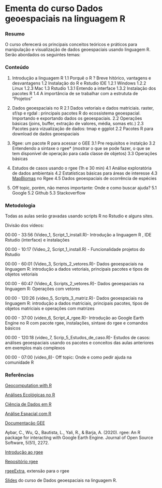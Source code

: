 # Ementa do curso Dados geoespaciais na linguagem R

### Resumo
O curso oferecerá os principais conceitos teóricos e práticos  para manipulação e visualização de dados geoespaciais usando linguagem R. Serão abordados os seguintes temas:

### Conteúdo
1. Introdução a linguagem R 
1.1 Porquê o R ? Breve hitórico, vantagens e desvantagens 
1.2 Instalação do R e  Rstudio IDE
1.2.1 Windows
1.2.2 Linux
1.2.3 Mac
1.3 Rstudio 
1.3.1 Entendo a interface 
1.3.2 Instalação dos pacotes R 
1.4  A importância de se trabalhar com a estrututa de “Projetos” 

2. Dados geoespaciais no R 
2.1 Dados vetoriais e dados matriciais. raster, sf/sp e rgdal : principais pacotes R do ecossistema geoespacial.  Importando e exportando dados os geoespaciais.
2.2 Operações básicas (joins, buffer, extração de valores, média, somas etc.)
2.3 Pacotes para vizualização de dados: tmap e ggplot
2.2 Pacotes R para download de dados geoespaciais

3. Rgee: um pacote R para acessar o GEE 
3.1 Pre requisitos e instalção
3.2 Entendendo a sintaxe o rgee* (mostrar o que se pode fazer, o que se tem disponível de operação para cada classe de objetos)
3.3 Operações básicas 

4. Estudos de casos usando o rgee (1h e 30 min)
4.1 Análise exploratória de dados ambientais
4.2 Estatísticas básicas para áreas de interesse 
4.3 [MapBiomas](https://mapbiomas.org/) no Rgee
4.5 Dados geoespaciais de ocorrência de espécies


5. Off topic, porém, não menos importante:  Onde e como buscar ajuda?
5.1 Google 
5.2 Github 
5.3 Stackoverflow

### Metodologia

Todas as aulas serão gravadas usando scripts R no Rstudio e alguns sites. 

Divisão dos vídeos:

00:00 - 33:56 (Video_1, Script_1_install.R)- Introdução a linguagem R , IDE Rstudio (interface) e instalações

00:00 - 10:17 (Video_2, Script_1_install.R) - Funcionalidade projetos do Rstudio

00:00 - 60:01 (Video_3, Scripts_2_vetores.R)- Dados geoespaciais na linguagem R: introdução a dados vetoriais, principais pacotes e tipos de objetos vetoriais

00:00 - 60:47 (Video_4, Scripts_2_vetores.R)- Dados geoespaciais na linguagem R: Operações com vetores

00:00 - 120:26 (video_5, Scripts_3_matriz.R)- Dados geoespaciais na linguagem R: introdução a dados matriciais, principais pacotes, tipos de objetos matriciais e operações com matrizes

00:00 - 37:00 (video_6, Script_4_rgee.R)- Introdução ao Google Earth Engine no R com pacote rgee, instalações, sintaxe do rgee e comandos básicos

00:00 - 120:18 (video_7, Scrip_5_Estudos_de_caso.R)- Estudos de casos: análises geoespaciais usando os pacotes e conceitos das aulas anteriores em exemplos mais complexos

00:00 - 07:00 (video_8)- Off topic: Onde e como pedir ajuda na comunidade R


### Referências 

[Geocomputation with R](https://geocompr.robinlovelace.net/)

[Análises Ecológicas no R](https://analises-ecologicas.netlify.app/index.html)

[Ciência de Dados em R](https://livro.curso-r.com/index.html)

[Análise Espacial com R](https://www.dropbox.com/s/blgtp2bmpdghol7/AnaliseEspacialComR.pdf?dl=0)

[Documentação GEE](https://developers.google.com/earth-engine) 

Aybar, C., Wu, Q., Bautista, L., Yali, R., & Barja, A. (2020). rgee: An R package for interacting with Google Earth Engine. Journal of Open Source Software, 5(51), 2272.

[Introdução ao rgee](https://cran.r-project.org/web/packages/rgee/vignettes/rgee01.html)

[Repositório rgee](https://github.com/r-spatial/rgee)

[rgeeExtra](https://r-earthengine.com/rgeeExtra/), extensão para o rgee 


[Slides](https://tai-rocha.github.io/R_RGEE_AMBGEO.github.io/) do curso de Dados geoespaciais na linguagem R. 



